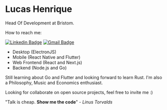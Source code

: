# Lucas Henrique

Head Of Development at Bristom.

How to reach me:

[![Linkedin Badge](https://img.shields.io/badge/-Lucas%20Henrique-000000?style=flat-square&logo=Linkedin&logoColor=white&link=https://www.linkedin.com/in/lucashenriqueblemos/)](https://www.linkedin.com/in/lucashenriqueblemos/) 
[![Gmail Badge](https://img.shields.io/badge/-lucashenriqueblemos@gmail.com-000000?style=flat-square&logo=Gmail&logoColor=white&link=mailto:lucashenriqueblemos@gmail.com)](mailto:lucashenriqueblemos@gmail.com)

- Desktop (ElectronJS)
- Mobile (React Native and Flutter)
- Web Frontend (React and Next.js)
- Backend (Node.js and Go)

Still learning about Go and Flutter and looking forward to learn Rust.
I'm also a Philosophy, Music and Economics enthusiast.

Looking for collaborate on open source projects, feel free to invite me :)

"Talk is cheap. **Show me the code**" - _Linus Torvalds_

<!--
**luk3skyw4lker/luk3skyw4lker** is a ✨ _special_ ✨ repository because its `README.md` (this file) appears on your GitHub profile.

Here are some ideas to get you started:

- 🔭 I’m currently working on ...
- 🌱 I’m currently learning ...
- 👯 I’m looking to collaborate on ...
- 🤔 I’m looking for help with ...
- 💬 Ask me about ...
- 📫 How to reach me: ...
- 😄 Pronouns: ...
- ⚡ Fun fact: ...
-->
